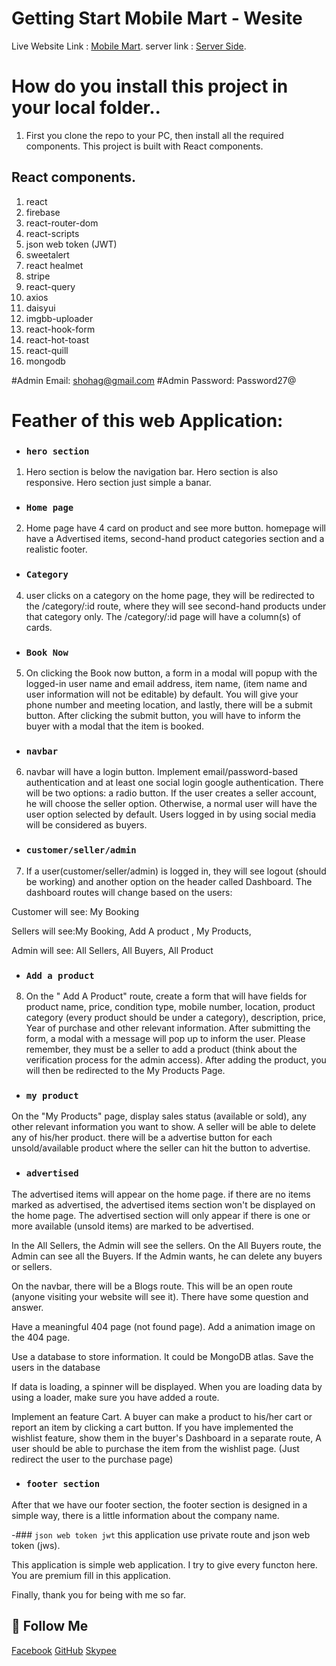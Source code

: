 # Getting Start Mobile Mart - Wesite

Live Website Link : [Mobile Mart](https://mobile-mart-19b63.web.app).
server link : [Server Side](https://mobile-mart-recondition-mobile-shop-server.vercel.app/).


# How do you install this project in your local folder..

1. First you clone the repo to your PC, then install all the required components.
This project is built with React components.

## React components.
1. react
2. firebase
3. react-router-dom
4. react-scripts
5. json web token (JWT)
6. sweetalert
7. react healmet
8. stripe
9. react-query
10. axios
11. daisyui
12. imgbb-uploader
13. react-hook-form
14. react-hot-toast
15. react-quill
16. mongodb

#Admin Email: shohag@gmail.com
#Admin Password: Password27@

# Feather of this web Application:

- ### `hero section`
1. Hero section is below the navigation bar. Hero section is also responsive. Hero section just simple a banar.

- ### `Home page`
2. Home page have 4 card on product and see more button. homepage will have a Advertised items, second-hand product categories section and a realistic footer.

- ### `Category`
4. user clicks on a category on the home page, they will be redirected to the /category/:id route, where they will see second-hand products under that category only. The /category/:id page will have a column(s) of cards.

- ### `Book Now`
5. On clicking the Book now button, a form in a modal will popup with the logged-in user name and email address, item name, (item name and user information will not be editable) by default. You will give your phone number and meeting location, and lastly, there will be a submit button. After clicking the submit button, you will have to inform the buyer with a modal that the item is booked.

- ### `navbar`
6. navbar will have a login button. Implement email/password-based authentication and at least one social login google authentication. There will be two options: a radio button. If the user creates a seller account, he will choose the seller option. Otherwise, a normal user will have the user option selected by default. Users logged in by using social media will be considered as buyers.


- ### `customer/seller/admin`
7. If a user(customer/seller/admin) is logged in, they will see logout (should be working) and another option on the header called Dashboard. The dashboard routes will change based on the users:

Customer will see: My Booking

Sellers will see:My Booking, Add A product ,  My Products,  

Admin will see: All Sellers, All Buyers, All Product

- ### `Add a product`
8. On the " Add A Product" route, create a form that will have fields for product name, price, condition type, mobile number, location, product category (every product should be under a category), description, price, Year of purchase and other relevant information. After submitting the form, a modal with a message will pop up to inform the user. Please remember, they must be a seller to add a product (think about the verification process for the admin access). After adding the product, you will then be redirected to the My Products Page.


- ### `my product`
On the "My Products" page, display sales status (available or sold), any other relevant information you want to show. A seller will be able to delete any of his/her product. there will be a advertise button for each unsold/available product where the seller can hit the button to advertise.

- ### `advertised`
The advertised items will appear on the home page. if there are no items marked as advertised, the advertised items section won't be displayed on the home page. The advertised section will only appear if there is one or more available (unsold items) are marked to be advertised.


In the All Sellers, the Admin will see the sellers. On the All Buyers route, the Admin can see all the Buyers. If the Admin wants, he can delete any buyers or sellers.

On the navbar, there will be a Blogs route. This will be an open route (anyone visiting your website will see it). There have some question and answer.

Have a meaningful 404 page (not found page). Add a animation image on the 404 page.

Use a database to store information. It could be MongoDB atlas. Save the users in the database

If data is loading, a spinner will be displayed. When you are loading data by using a loader, make sure you have added a route.


Implement an feature Cart. A buyer can make a product to his/her cart or report an item by clicking a cart button. If you have implemented the wishlist feature, show them in the buyer's Dashboard in a separate route, A user should be able to purchase the item from the wishlist page. (Just redirect the user to the purchase page)

- ### `footer section`
After that we have our footer section, the footer section is designed in a simple way, there is a little information about the company name.

-### `json web token jwt`
this application use private route and json web token (jws). 

This application is simple web application. I try to give every functon here. You are premium fill in this application.

Finally, thank you for being with me so far.

## 🚀 Follow Me
[Facebook](https://www.facebook.com/shohagroy.7771/)  [GitHub](https://github.com/shohagroy)  [Skypee](https://www.skypee.com)


